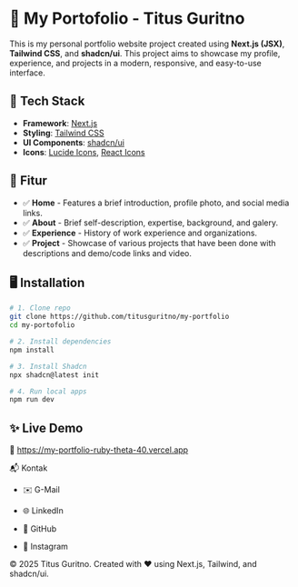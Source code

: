 
# 💼 My Portofolio - Titus Guritno

This is my personal portfolio website project created using **Next.js (JSX)**, **Tailwind CSS**, and **shadcn/ui**. This project aims to showcase my profile, experience, and projects in a modern, responsive, and easy-to-use interface.

## 🚀 Tech Stack

- **Framework**: [Next.js](https://nextjs.org/)
- **Styling**: [Tailwind CSS](https://tailwindcss.com/)
- **UI Components**: [shadcn/ui](https://ui.shadcn.com/)
- **Icons**: [Lucide Icons](https://lucide.dev/), [React Icons](https://react-icons.github.io/react-icons/)
## 🧩 Fitur

- ✅ **Home** - Features a brief introduction, profile photo, and social media links.
- ✅ **About** - Brief self-description, expertise, background, and galery.
- ✅ **Experience** - History of work experience and organizations.
- ✅ **Project** - Showcase of various projects that have been done with descriptions and demo/code links and video.
## 🖥️ Installation

```bash
# 1. Clone repo
git clone https://github.com/titusguritno/my-portfolio
cd my-portofolio

# 2. Install dependencies
npm install

# 3. Install Shadcn
npx shadcn@latest init

# 4. Run local apps
npm run dev
```
## ✨ Live Demo

🔗 https://my-portfolio-ruby-theta-40.vercel.app

📬 Kontak
- ✉️ G-Mail

- 🌐 LinkedIn

- 🐙 GitHub

- 📸 Instagram

© 2025 Titus Guritno. Created with ❤️ using Next.js, Tailwind, and shadcn/ui.

